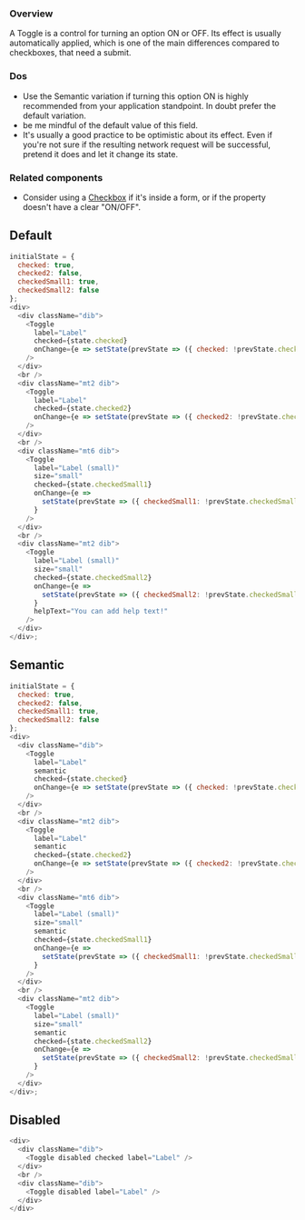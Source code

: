 ### Overview
A Toggle is a control for turning an option ON or OFF. Its effect is usually automatically applied, which is one of the main differences compared to checkboxes, that need a submit.

### Dos
- Use the Semantic variation if turning this option ON is highly recommended from your application standpoint. In doubt prefer the default variation.
- be me mindful of the default value of this field.
- It's usually a good practice to be optimistic about its effect. Even if you're not sure if the resulting network request will be successful, pretend it does and let it change its state.

### Related components
- Consider using a <a href="#checkbox">Checkbox</a> if it's inside a form, or if the property doesn't have a clear "ON/OFF".


## Default

```js
initialState = {
  checked: true,
  checked2: false,
  checkedSmall1: true,
  checkedSmall2: false
};
<div>
  <div className="dib">
    <Toggle
      label="Label"
      checked={state.checked}
      onChange={e => setState(prevState => ({ checked: !prevState.checked }))}
    />
  </div>
  <br />
  <div className="mt2 dib">
    <Toggle
      label="Label"
      checked={state.checked2}
      onChange={e => setState(prevState => ({ checked2: !prevState.checked2 }))}
    />
  </div>
  <br />
  <div className="mt6 dib">
    <Toggle
      label="Label (small)"
      size="small"
      checked={state.checkedSmall1}
      onChange={e =>
        setState(prevState => ({ checkedSmall1: !prevState.checkedSmall1 }))
      }
    />
  </div>
  <br />
  <div className="mt2 dib">
    <Toggle
      label="Label (small)"
      size="small"
      checked={state.checkedSmall2}
      onChange={e =>
        setState(prevState => ({ checkedSmall2: !prevState.checkedSmall2 }))
      }
      helpText="You can add help text!"
    />
  </div>
</div>;
```

## Semantic
 
```js
initialState = {
  checked: true,
  checked2: false,
  checkedSmall1: true,
  checkedSmall2: false
};
<div>
  <div className="dib">
    <Toggle
      label="Label"
      semantic
      checked={state.checked}
      onChange={e => setState(prevState => ({ checked: !prevState.checked }))}
    />
  </div>
  <br />
  <div className="mt2 dib">
    <Toggle
      label="Label"
      semantic
      checked={state.checked2}
      onChange={e => setState(prevState => ({ checked2: !prevState.checked2 }))}
    />
  </div>
  <br />
  <div className="mt6 dib">
    <Toggle
      label="Label (small)"
      size="small"
      semantic
      checked={state.checkedSmall1}
      onChange={e =>
        setState(prevState => ({ checkedSmall1: !prevState.checkedSmall1 }))
      }
    />
  </div>
  <br />
  <div className="mt2 dib">
    <Toggle
      label="Label (small)"
      size="small"
      semantic
      checked={state.checkedSmall2}
      onChange={e =>
        setState(prevState => ({ checkedSmall2: !prevState.checkedSmall2 }))
      }
    />
  </div>
</div>;
```

## Disabled

```js
<div>
  <div className="dib">
    <Toggle disabled checked label="Label" />
  </div>
  <br />
  <div className="dib">
    <Toggle disabled label="Label" />
  </div>
</div>
```
